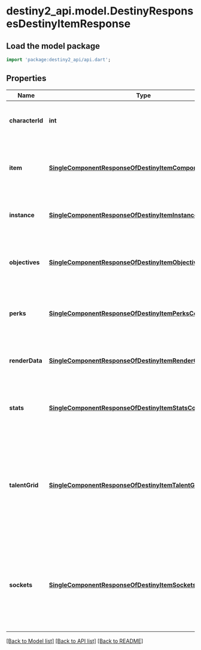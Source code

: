 # destiny2_api.model.DestinyResponsesDestinyItemResponse

## Load the model package
```dart
import 'package:destiny2_api/api.dart';
```

## Properties
Name | Type | Description | Notes
------------ | ------------- | ------------- | -------------
**characterId** | **int** | If the item is on a character, this will return the ID of the character that is holding the item. | [optional] [default to null]
**item** | [**SingleComponentResponseOfDestinyItemComponent**](SingleComponentResponseOfDestinyItemComponent.md) | Common data for the item relevant to its non-instanced properties.  COMPONENT TYPE: ItemCommonData | [optional] [default to null]
**instance** | [**SingleComponentResponseOfDestinyItemInstanceComponent**](SingleComponentResponseOfDestinyItemInstanceComponent.md) | Basic instance data for the item.  COMPONENT TYPE: ItemInstances | [optional] [default to null]
**objectives** | [**SingleComponentResponseOfDestinyItemObjectivesComponent**](SingleComponentResponseOfDestinyItemObjectivesComponent.md) | Information specifically about the item&#39;s objectives.  COMPONENT TYPE: ItemObjectives | [optional] [default to null]
**perks** | [**SingleComponentResponseOfDestinyItemPerksComponent**](SingleComponentResponseOfDestinyItemPerksComponent.md) | Information specifically about the perks currently active on the item.  COMPONENT TYPE: ItemPerks | [optional] [default to null]
**renderData** | [**SingleComponentResponseOfDestinyItemRenderComponent**](SingleComponentResponseOfDestinyItemRenderComponent.md) | Information about how to render the item in 3D.  COMPONENT TYPE: ItemRenderData | [optional] [default to null]
**stats** | [**SingleComponentResponseOfDestinyItemStatsComponent**](SingleComponentResponseOfDestinyItemStatsComponent.md) | Information about the computed stats of the item: power, defense, etc...  COMPONENT TYPE: ItemStats | [optional] [default to null]
**talentGrid** | [**SingleComponentResponseOfDestinyItemTalentGridComponent**](SingleComponentResponseOfDestinyItemTalentGridComponent.md) | Information about the talent grid attached to the item. Talent nodes can provide a variety of benefits and abilities, and in Destiny 2 are used almost exclusively for the character&#39;s \&quot;Builds\&quot;.  COMPONENT TYPE: ItemTalentGrids | [optional] [default to null]
**sockets** | [**SingleComponentResponseOfDestinyItemSocketsComponent**](SingleComponentResponseOfDestinyItemSocketsComponent.md) | Information about the sockets of the item: which are currently active, what potential sockets you could have and the stats/abilities/perks you can gain from them.  COMPONENT TYPE: ItemSockets | [optional] [default to null]

[[Back to Model list]](../README.md#documentation-for-models) [[Back to API list]](../README.md#documentation-for-api-endpoints) [[Back to README]](../README.md)


